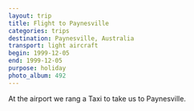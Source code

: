 ```yaml
---
layout: trip
title: Flight to Paynesville
categories: trips
destination: Paynesville, Australia
transport: light aircraft
begin: 1999-12-05
end: 1999-12-05
purpose: holiday
photo_album: 492
---
```


At the airport we rang a Taxi to take us to Paynesville.
